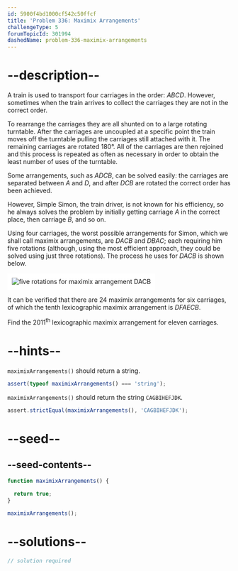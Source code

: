 ```yaml
---
id: 5900f4bd1000cf542c50ffcf
title: 'Problem 336: Maximix Arrangements'
challengeType: 5
forumTopicId: 301994
dashedName: problem-336-maximix-arrangements
---
```


# --description--

A train is used to transport four carriages in the order: $ABCD$. However, sometimes when the train arrives to collect the carriages they are not in the correct order.

To rearrange the carriages they are all shunted on to a large rotating turntable. After the carriages are uncoupled at a specific point the train moves off the turntable pulling the carriages still attached with it. The remaining carriages are rotated 180°. All of the carriages are then rejoined and this process is repeated as often as necessary in order to obtain the least number of uses of the turntable.

Some arrangements, such as $ADCB$, can be solved easily: the carriages are separated between $A$ and $D$, and after $DCB$ are rotated the correct order has been achieved.

However, Simple Simon, the train driver, is not known for his efficiency, so he always solves the problem by initially getting carriage $A$ in the correct place, then carriage $B$, and so on.

Using four carriages, the worst possible arrangements for Simon, which we shall call maximix arrangements, are $DACB$ and $DBAC$; each requiring him five rotations (although, using the most efficient approach, they could be solved using just three rotations). The process he uses for $DACB$ is shown below.

<img class="img-responsive center-block" alt="five rotations for maximix arrangement DACB" src="https://cdn.freecodecamp.org/curriculum/project-euler/maximix-arrangements.gif" style="background-color: white; padding: 10px;">

It can be verified that there are 24 maximix arrangements for six carriages, of which the tenth lexicographic maximix arrangement is $DFAECB$.

Find the ${2011}^{\text{th}}$ lexicographic maximix arrangement for eleven carriages.

# --hints--

`maximixArrangements()` should return a string.

```js
assert(typeof maximixArrangements() === 'string');
```

`maximixArrangements()` should return the string `CAGBIHEFJDK`.

```js
assert.strictEqual(maximixArrangements(), 'CAGBIHEFJDK');
```

# --seed--

## --seed-contents--

```js
function maximixArrangements() {

  return true;
}

maximixArrangements();
```

# --solutions--

```js
// solution required
```
